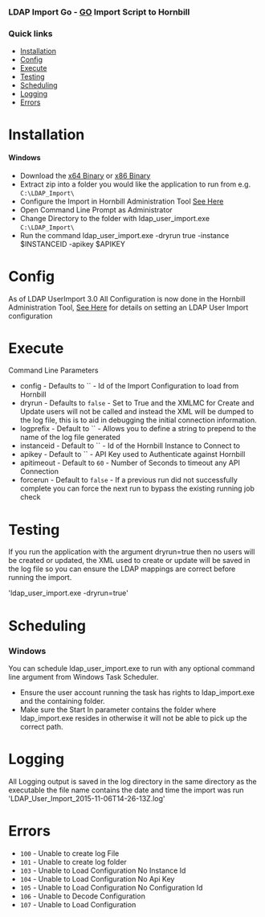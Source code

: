 ### LDAP Import Go - [GO](https://golang.org/) Import Script to Hornbill

### Quick links
- [Installation](#installation)
- [Config](#config)
- [Execute](#execute)
- [Testing](testing)
- [Scheduling](#scheduling)
- [Logging](#logging)
- [Errors](#errors)

# Installation

#### Windows
* Download the [x64 Binary](https://github.com/hornbill/goLDAPUserImport/releases/download/v3.8.0/ldap_user_import_win_x64_v3_8_0.zip) or [x86 Binary](https://github.com/hornbill/goLDAPUserImport/releases/download/v3.8.0/ldap_user_import_win_x86_v3_8_0.zip)
* Extract zip into a folder you would like the application to run from e.g. `C:\LDAP_Import\`
* Configure the Import in Hornbill Administration Tool [See Here](https://wiki.hornbill.com/index.php/LDAP_User_Import)
* Open Command Line Prompt as Administrator
* Change Directory to the folder with ldap_user_import.exe `C:\LDAP_Import\`
* Run the command ldap_user_import.exe -dryrun true -instance $INSTANCEID -apikey $APIKEY

# Config
As of LDAP UserImport 3.0 All Configuration is now done in the Hornbill Administration Tool, [See Here](https://wiki.hornbill.com/index.php/LDAP_User_Import) for details on setting an LDAP User Import configuration

# Execute
Command Line Parameters
* config - Defaults to `` - Id of the Import Configuration to load from Hornbill
* dryrun - Defaults to `false` - Set to True and the XMLMC for Create and Update users will not be called and instead the XML will be dumped to the log file, this is to aid in debugging the initial connection information.
* logprefix - Default to `` - Allows you to define a string to prepend to the name of the log file generated
* instanceid - Default to `` - Id of the Hornbill Instance to Connect to
* apikey - Default to `` - API Key used to Authenticate against Hornbill
* apitimeout - Default to `60` - Number of Seconds to timeout any API Connection
* forcerun - Default to `false` - If a previous run did not successfully complete you can force the next run to bypass the existing running job check

# Testing
If you run the application with the argument dryrun=true then no users will be created or updated, the XML used to create or update will be saved in the log file so you can ensure the LDAP mappings are correct before running the import.

'ldap_user_import.exe -dryrun=true'


# Scheduling

### Windows
You can schedule ldap_user_import.exe to run with any optional command line argument from Windows Task Scheduler.
* Ensure the user account running the task has rights to ldap_import.exe and the containing folder.
* Make sure the Start In parameter contains the folder where ldap_import.exe resides in otherwise it will not be able to pick up the correct path.

# Logging
All Logging output is saved in the log directory in the same directory as the executable the file name contains the date and time the import was run 'LDAP_User_Import_2015-11-06T14-26-13Z.log'

# Errors
* `100` - Unable to create log File
* `101` - Unable to create log folder
* `103` - Unable to Load Configuration No Instance Id
* `104` - Unable to Load Configuration No Api Key
* `105` - Unable to Load Configuration No Configuration Id
* `106` - Unable to Decode Configuration
* `107` - Unable to Load Configuration
